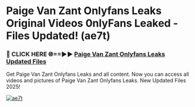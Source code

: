 # Paige Van Zant Onlyfans Leaks Original Videos 0nlyFans Leaked - Files Updated! (ae7t)

<h3>🔴 CLICK HERE 🌐==►► <a href="https://tinyurl.com/x26r9saj" rel="nofollow">Paige Van Zant Onlyfans Leaks Updated Files</a></h3>

Get Paige Van Zant Onlyfans Leaks and all content. Now you can access all videos and pictures of Paige Van Zant Onlyfans Leaks. New Updated Files 2025!

[![ae7t](https://i.imgur.com/LkgZPqh.gif)](https://tinyurl.com/x26r9saj)
